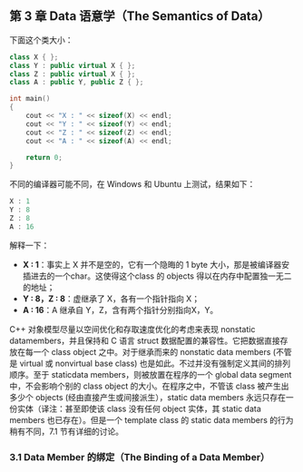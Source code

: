 ## 第 3 章  Data 语意学（The Semantics of Data）

下面这个类大小：

```cpp
class X { };
class Y : public virtual X { };
class Z : public virtual X { };
class A : public Y, public Z { };

int main()
{
    cout << "X : " << sizeof(X) << endl;
    cout << "Y : " << sizeof(Y) << endl;
    cout << "Z : " << sizeof(Z) << endl;
    cout << "A : " << sizeof(A) << endl;

    return 0;
}
```

不同的编译器可能不同，在 Windows 和 Ubuntu 上测试，结果如下：

```cpp
X : 1
Y : 8
Z : 8
A : 16
```

解释一下：

- **X : 1**：事实上 X 并不是空的，它有一个隐晦的 1 byte 大小，那是被编译器安插进去的一个char。这使得这个class 的 objects 得以在内存中配置独一无二的地址；
- **Y : 8，Z : 8**：虚继承了 X，各有一个指针指向 X；
- **A : 16**：A 继承自 Y，Z，含有两个指针分别指向X，Y。

C++ 对象模型尽量以空间优化和存取速度优化的考虑来表现 nonstatic datamembers，并且保持和 C 语言 struct 数据配置的兼容性。它把数据直接存放在每一个 class object 之中。对于继承而来的 nonstatic data members (不管是 virtual 或 nonvirtual base class) 也是如此。不过并没有强制定义其间的排列顺序。至于 staticdata members，则被放置在程序的一个 global data segment 中，不会影响个别的 class object 的大小。在程序之中，不管该 class 被产生出多少个 objects (经由直接产生或间接派生），static data members 永远只存在一份实体（译注：甚至即使该 class 没有任何 object 实体，其 static data members 也已存在）。但是一个 template class 的 static data members 的行为稍有不同，7.1 节有详细的讨论。



### 3.1  Data Member 的绑定（The Binding of a Data Member）